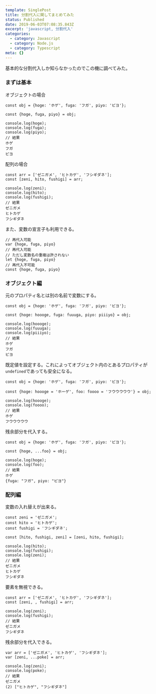 ```yaml
---
template: SinglePost
title: 分割代入に関してまとめてみた
status: Published
date: 2019-06-03T07:08:35.843Z
excerpt: 'javascript, 分割代入'
categories:
  - category: Javascript
  - category: Node.js
  - category: Typescript
meta: {}
---
```

基本的な分割代入しか知らなかったのでこの機に調べてみた。

### まずは基本
オブジェクトの場合
```
const obj = {hoge: 'ホゲ', fuga: 'フガ', piyo: 'ピヨ'};

const {hoge, fuga, piyo} = obj;

console.log(hoge);
console.log(fuga);
console.log(piyo);
// 結果
ホゲ
フガ
ピヨ
```
配列の場合
```
const arr = ['ゼニガメ', 'ヒトカゲ', 'フシギダネ'];
const [zeni, hito, fushigi] = arr;

console.log(zeni);
console.log(hito);
console.log(fushigi);
// 結果
ゼニガメ
ヒトカゲ
フシギダネ
```
また、変数の宣言子も利用できる。
```
// 再代入可能
var {hoge, fuga, piyo}
// 再代入可能
// ただし変数名の重複は許されない
let {hoge, fuga, piyo}
// 再代入不可能
const {hoge, fuga, piyo}
```

### オブジェクト編
元のプロパティ名とは別の名前で変数にする。
```
const obj = {hoge: 'ホゲ', fuga: 'フガ', piyo: 'ピヨ'};

const {hoge: hoooge, fuga: fuuuga, piyo: piiiyo} = obj;

console.log(hoooge);
console.log(fuuuga);
console.log(piiiyo);
// 結果
ホゲ
フガ
ピヨ
```
既定値を設定する。これによってオブジェクト内のとあるプロパティが`undefined`であっても安全になる。
```
const obj = {hoge: 'ホゲ', fuga: 'フガ', piyo: 'ピヨ'};

const {hoge: hoooge = 'ホーゲ', foo: foooo = 'フウウウウウ'} = obj;

console.log(hoooge);
console.log(foooo);
// 結果
ホゲ
フウウウウウ
```
残余部分を代入する。
```
const obj = {hoge: 'ホゲ', fuga: 'フガ', piyo: 'ピヨ'};

const {hoge, ...foo} = obj;

console.log(hoge);
console.log(foo);
// 結果
ホゲ
{fuga: "フガ", piyo: "ピヨ"}
```
### 配列編
変数の入れ替えが出来る。
```
const zeni = 'ゼニガメ';
const hito = 'ヒトカゲ';
const fushigi = 'フシギダネ';

const [hito, fushigi, zeni] = [zeni, hito, fushigi];

console.log(hito);
console.log(fushigi);
console.log(zeni);
// 結果
ゼニガメ
ヒトカゲ
フシギダネ
```
要素を無視できる。
```
const arr = ['ゼニガメ', 'ヒトカゲ', 'フシギダネ'];
const [zeni, , fushigi] = arr;

console.log(zeni);
console.log(fushigi);
// 結果
ゼニガメ
フシギダネ
```
残余部分を代入できる。
```
var arr = ['ゼニガメ', 'ヒトカゲ', 'フシギダネ'];
var [zeni, ...poke] = arr;

console.log(zeni);
console.log(poke);
// 結果
ゼニガメ
(2) ["ヒトカゲ", "フシギダネ"]
```
